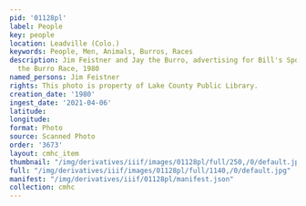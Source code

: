 ```yaml
---
pid: '01128pl'
label: People
key: people
location: Leadville (Colo.)
keywords: People, Men, Animals, Burros, Races
description: Jim Feistner and Jay the Burro, advertising for Bill's Sport Shop during
  the Burro Race, 1980
named_persons: Jim Feistner
rights: This photo is property of Lake County Public Library.
creation_date: '1980'
ingest_date: '2021-04-06'
latitude: 
longitude: 
format: Photo
source: Scanned Photo
order: '3673'
layout: cmhc_item
thumbnail: "/img/derivatives/iiif/images/01128pl/full/250,/0/default.jpg"
full: "/img/derivatives/iiif/images/01128pl/full/1140,/0/default.jpg"
manifest: "/img/derivatives/iiif/01128pl/manifest.json"
collection: cmhc
---
```

